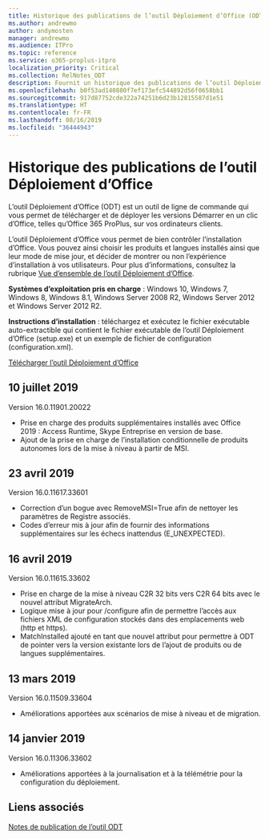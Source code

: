 ```yaml
---
title: Historique des publications de l’outil Déploiement d’Office (ODT)
ms.author: andrewmo
author: andymosten
manager: andrewmo
ms.audience: ITPro
ms.topic: reference
ms.service: o365-proplus-itpro
localization_priority: Critical
ms.collection: RelNotes_ODT
description: Fournit un historique des publications de l’outil Déploiement d’Office (ODT) destiné aux professionnels de l’informatique
ms.openlocfilehash: b0f53ad140880f7ef173efc544892d56f0658bb1
ms.sourcegitcommit: 917d87752cde322a74251b6d23b12815587d1e51
ms.translationtype: HT
ms.contentlocale: fr-FR
ms.lasthandoff: 08/16/2019
ms.locfileid: "36444943"
---
```

# <a name="release-history-for-office-deployment-tool"></a>Historique des publications de l’outil Déploiement d’Office

L’outil Déploiement d’Office (ODT) est un outil de ligne de commande qui vous permet de télécharger et de déployer les versions Démarrer en un clic d’Office, telles qu’Office 365 ProPlus, sur vos ordinateurs clients. 


L’outil Déploiement d’Office vous permet de bien contrôler l’installation d’Office. Vous pouvez ainsi choisir les produits et langues installés ainsi que leur mode de mise jour, et décider de montrer ou non l’expérience d’installation à vos utilisateurs. Pour plus d’informations, consultez la rubrique [Vue d’ensemble de l’outil Déploiement d’Office](https://docs.microsoft.com/fr-FR/deployoffice/overview-of-the-office-2016-deployment-tool).

 **Systèmes d’exploitation pris en charge** : Windows 10, Windows 7, Windows 8, Windows 8.1, Windows Server 2008 R2, Windows Server 2012 et Windows Server 2012 R2. 
 
 **Instructions d’installation** : téléchargez et exécutez le fichier exécutable auto-extractible qui contient le fichier exécutable de l’outil Déploiement d’Office (setup.exe) et un exemple de fichier de configuration (configuration.xml). 

[Télécharger l’outil Déploiement d’Office](https://www.microsoft.com/en-us/download/confirmation.aspx?id=49117)


## <a name="july-10-2019"></a>10 juillet 2019

Version 16.0.11901.20022
- Prise en charge des produits supplémentaires installés avec Office 2019 : Access Runtime, Skype Entreprise en version de base.
- Ajout de la prise en charge de l’installation conditionnelle de produits autonomes lors de la mise à niveau à partir de MSI.

## <a name="april-23-2019"></a>23 avril 2019

Version 16.0.11617.33601
- Correction d’un bogue avec RemoveMSI=True afin de nettoyer les paramètres de Registre associés.
- Codes d’erreur mis à jour afin de fournir des informations supplémentaires sur les échecs inattendus (E_UNEXPECTED).

## <a name="april-16-2019"></a>16 avril 2019

Version 16.0.11615.33602
- Prise en charge de la mise à niveau C2R 32 bits vers C2R 64 bits avec le nouvel attribut MigrateArch.
- Logique mise à jour pour /configure afin de permettre l’accès aux fichiers XML de configuration stockés dans des emplacements web (http et https).
- MatchInstalled ajouté en tant que nouvel attribut pour permettre à ODT de pointer vers la version existante lors de l’ajout de produits ou de langues supplémentaires.

## <a name="march-13-2019"></a>13 mars 2019

Version 16.0.11509.33604
- Améliorations apportées aux scénarios de mise à niveau et de migration.

## <a name="january-14-2019"></a>14 janvier 2019

Version 16.0.11306.33602
- Améliorations apportées à la journalisation et à la télémétrie pour la configuration du déploiement.


## <a name="related-links"></a>Liens associés

[Notes de publication de l’outil ODT](https://www.microsoft.com/en-us/download/details.aspx?id=49117)